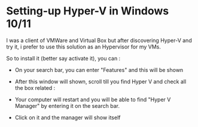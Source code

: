 # Setting-up Hyper-V in Windows 10/11
I was a client of VMWare and Virtual Box but after discovering Hyper-V and try it, i prefer to use this solution as an Hypervisor for my VMs.

So to install it (better say activate it), you can :
- On your search bar, you can enter "Features" and this will be shown

- After this window will shown, scroll till you find Hyper V and check all the box related :

- Your computer will restart and you will be able to find "Hyper V Manager" by entering it on the search bar.

- Click on it and the manager will show itself
